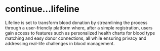 # continue...lifeline
Lifeline is set to transform blood donation by streamlining the process through a user-friendly platform where, after a simple registration, users gain access to features such as personalized health charts for blood type matching and easy donor connections, all while ensuring privacy and addressing real-life challenges in blood management.
